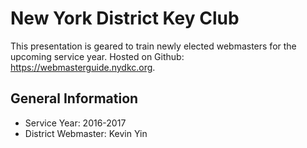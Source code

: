# New York District Key Club
This presentation is geared to train newly elected webmasters for the upcoming service year.
Hosted on Github: https://webmasterguide.nydkc.org.

## General Information
- Service Year: 2016-2017
- District Webmaster: Kevin Yin

  
